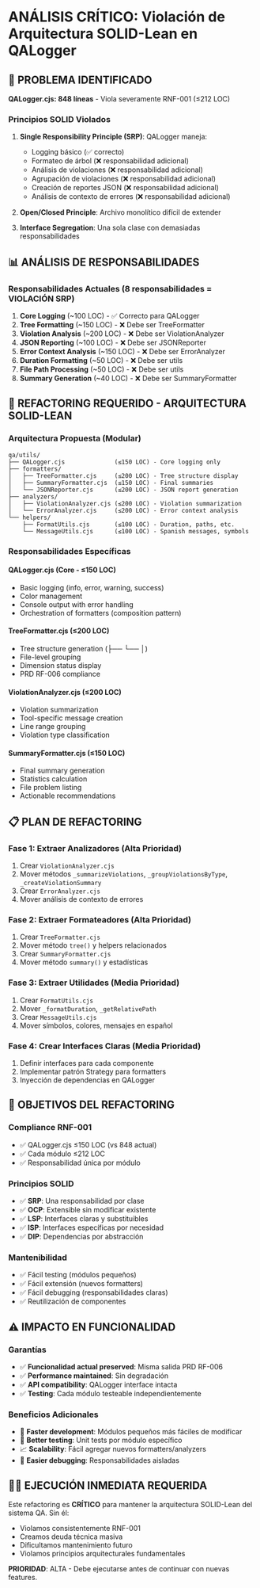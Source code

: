 # ANÁLISIS CRÍTICO: Violación de Arquitectura SOLID-Lean en QALogger

## 🚨 PROBLEMA IDENTIFICADO

**QALogger.cjs: 848 líneas** - Viola severamente RNF-001 (≤212 LOC)

### Principios SOLID Violados

1. **Single Responsibility Principle (SRP)**: QALogger maneja:
   - Logging básico (✅ correcto)
   - Formateo de árbol (❌ responsabilidad adicional)
   - Análisis de violaciones (❌ responsabilidad adicional)
   - Agrupación de violaciones (❌ responsabilidad adicional)
   - Creación de reportes JSON (❌ responsabilidad adicional)
   - Análisis de contexto de errores (❌ responsabilidad adicional)

2. **Open/Closed Principle**: Archivo monolítico difícil de extender

3. **Interface Segregation**: Una sola clase con demasiadas responsabilidades

## 📊 ANÁLISIS DE RESPONSABILIDADES

### Responsabilidades Actuales (8 responsabilidades = VIOLACIÓN SRP)
1. **Core Logging** (~100 LOC) - ✅ Correcto para QALogger
2. **Tree Formatting** (~150 LOC) - ❌ Debe ser TreeFormatter
3. **Violation Analysis** (~200 LOC) - ❌ Debe ser ViolationAnalyzer
4. **JSON Reporting** (~100 LOC) - ❌ Debe ser JSONReporter
5. **Error Context Analysis** (~150 LOC) - ❌ Debe ser ErrorAnalyzer
6. **Duration Formatting** (~50 LOC) - ❌ Debe ser utils
7. **File Path Processing** (~50 LOC) - ❌ Debe ser utils
8. **Summary Generation** (~40 LOC) - ❌ Debe ser SummaryFormatter

## 🔧 REFACTORING REQUERIDO - ARQUITECTURA SOLID-LEAN

### Arquitectura Propuesta (Modular)

```
qa/utils/
├── QALogger.cjs              (≤150 LOC) - Core logging only
├── formatters/
│   ├── TreeFormatter.cjs     (≤200 LOC) - Tree structure display
│   ├── SummaryFormatter.cjs  (≤150 LOC) - Final summaries
│   └── JSONReporter.cjs      (≤200 LOC) - JSON report generation
├── analyzers/
│   ├── ViolationAnalyzer.cjs (≤200 LOC) - Violation summarization
│   └── ErrorAnalyzer.cjs     (≤200 LOC) - Error context analysis
└── helpers/
    ├── FormatUtils.cjs       (≤100 LOC) - Duration, paths, etc.
    └── MessageUtils.cjs      (≤100 LOC) - Spanish messages, symbols
```

### Responsabilidades Específicas

#### QALogger.cjs (Core - ≤150 LOC)
- Basic logging (info, error, warning, success)
- Color management
- Console output with error handling
- Orchestration of formatters (composition pattern)

#### TreeFormatter.cjs (≤200 LOC)
- Tree structure generation (├── └── │)
- File-level grouping
- Dimension status display
- PRD RF-006 compliance

#### ViolationAnalyzer.cjs (≤200 LOC)
- Violation summarization
- Tool-specific message creation
- Line range grouping
- Violation type classification

#### SummaryFormatter.cjs (≤150 LOC)
- Final summary generation
- Statistics calculation
- File problem listing
- Actionable recommendations

## 📋 PLAN DE REFACTORING

### Fase 1: Extraer Analizadores (Alta Prioridad)
1. Crear `ViolationAnalyzer.cjs`
2. Mover métodos `_summarizeViolations`, `_groupViolationsByType`, `_createViolationSummary`
3. Crear `ErrorAnalyzer.cjs` 
4. Mover análisis de contexto de errores

### Fase 2: Extraer Formateadores (Alta Prioridad)
1. Crear `TreeFormatter.cjs`
2. Mover método `tree()` y helpers relacionados
3. Crear `SummaryFormatter.cjs`
4. Mover método `summary()` y estadísticas

### Fase 3: Extraer Utilidades (Media Prioridad)
1. Crear `FormatUtils.cjs`
2. Mover `_formatDuration`, `_getRelativePath`
3. Crear `MessageUtils.cjs`
4. Mover símbolos, colores, mensajes en español

### Fase 4: Crear Interfaces Claras (Media Prioridad)
1. Definir interfaces para cada componente
2. Implementar patrón Strategy para formatters
3. Inyección de dependencias en QALogger

## 🎯 OBJETIVOS DEL REFACTORING

### Compliance RNF-001
- ✅ QALogger.cjs ≤150 LOC (vs 848 actual)
- ✅ Cada módulo ≤212 LOC
- ✅ Responsabilidad única por módulo

### Principios SOLID
- ✅ **SRP**: Una responsabilidad por clase
- ✅ **OCP**: Extensible sin modificar existente
- ✅ **LSP**: Interfaces claras y substituibles
- ✅ **ISP**: Interfaces específicas por necesidad
- ✅ **DIP**: Dependencias por abstracción

### Mantenibilidad
- ✅ Fácil testing (módulos pequeños)
- ✅ Fácil extensión (nuevos formatters)
- ✅ Fácil debugging (responsabilidades claras)
- ✅ Reutilización de componentes

## ⚠️ IMPACTO EN FUNCIONALIDAD

### Garantías
- ✅ **Funcionalidad actual preserved**: Misma salida PRD RF-006
- ✅ **Performance maintained**: Sin degradación
- ✅ **API compatibility**: QALogger interface intacta
- ✅ **Testing**: Cada módulo testeable independientemente

### Beneficios Adicionales
- 🚀 **Faster development**: Módulos pequeños más fáciles de modificar
- 🔧 **Better testing**: Unit tests por módulo específico
- 📈 **Scalability**: Fácil agregar nuevos formatters/analyzers
- 🐛 **Easier debugging**: Responsabilidades aisladas

## 🏃‍♂️ EJECUCIÓN INMEDIATA REQUERIDA

Este refactoring es **CRÍTICO** para mantener la arquitectura SOLID-Lean del sistema QA. Sin él:
- Violamos consistentemente RNF-001
- Creamos deuda técnica masiva
- Dificultamos mantenimiento futuro
- Violamos principios arquitecturales fundamentales

**PRIORIDAD**: ALTA - Debe ejecutarse antes de continuar con nuevas features.